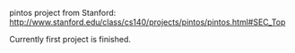 pintos project from Stanford: http://www.stanford.edu/class/cs140/projects/pintos/pintos.html#SEC_Top

Currently first project is finished. 
